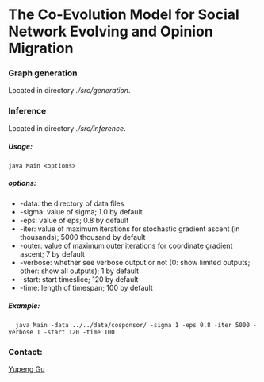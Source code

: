 # The Co-Evolution Model for Social Network Evolving and Opinion Migration

### Graph generation
Located in directory *./src/generation*.

### Inference 
Located in directory *./src/inference*.

##### Usage: 

```
java Main <options>
```

##### options:

- -data: the directory of data files
- -sigma: value of sigma; 1.0 by default
- -eps: value of eps; 0.8 by default
- -iter: value of maximum iterations for stochastic gradient ascent (in thousands); 5000 thousand by default
- -outer: value of maximum outer iterations for coordinate gradient ascent; 7 by default
- -verbose: whether see verbose output or not (0: show limited outputs; other: show all outputs); 1 by default
- -start: start timeslice; 120 by default
- -time: length of timespan; 100 by default

##### Example: 

```
  java Main -data ../../data/cosponsor/ -sigma 1 -eps 0.8 -iter 5000 -verbose 1 -start 120 -time 100
```


### Contact:
[Yupeng Gu](http://web.cs.ucla.edu/~ypgu/)

